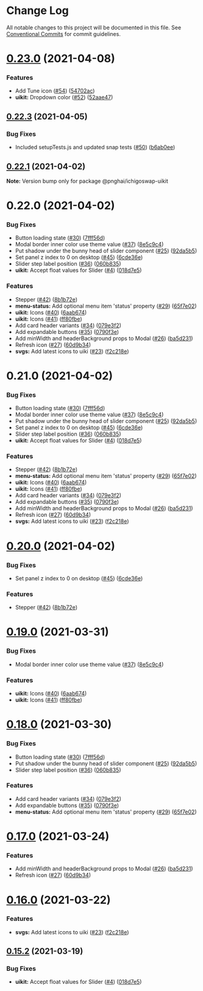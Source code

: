 # Change Log

All notable changes to this project will be documented in this file.
See [Conventional Commits](https://conventionalcommits.org) for commit guidelines.

# [0.23.0](https://github.com/pnghai/ichigoswap-toolkit/tree/master/packages/pancake-uikit/compare/@pnghai/ichigoswap-uikit@0.22.3...@pnghai/ichigoswap-uikit@0.23.0) (2021-04-08)


### Features

* Add Tune icon ([#54](https://github.com/pnghai/ichigoswap-toolkit/tree/master/packages/pancake-uikit/issues/54)) ([54702ac](https://github.com/pnghai/ichigoswap-toolkit/tree/master/packages/pancake-uikit/commit/54702ac31f6ff7ea0eeb7483363841eb0a2262d6))
* **uikit:** Dropdown color ([#52](https://github.com/pnghai/ichigoswap-toolkit/tree/master/packages/pancake-uikit/issues/52)) ([52aae47](https://github.com/pnghai/ichigoswap-toolkit/tree/master/packages/pancake-uikit/commit/52aae470bc0067f5ac130df3bdb562c2911cb5cc))





## [0.22.3](https://github.com/pnghai/ichigoswap-toolkit/tree/master/packages/pancake-uikit/compare/@pnghai/ichigoswap-uikit@0.22.1...@pnghai/ichigoswap-uikit@0.22.3) (2021-04-05)


### Bug Fixes

* Included setupTests.js and updated snap tests ([#50](https://github.com/pnghai/ichigoswap-toolkit/tree/master/packages/pancake-uikit/issues/50)) ([b6ab0ee](https://github.com/pnghai/ichigoswap-toolkit/tree/master/packages/pancake-uikit/commit/b6ab0ee48e82c8ac88b288e1f790e1c91babb93d))





## [0.22.1](https://github.com/pnghai/ichigoswap-toolkit/tree/master/packages/pancake-uikit/compare/@pnghai/ichigoswap-uikit@0.22.0...@pnghai/ichigoswap-uikit@0.22.1) (2021-04-02)

**Note:** Version bump only for package @pnghai/ichigoswap-uikit





# 0.22.0 (2021-04-02)


### Bug Fixes

* Button loading state ([#30](https://github.com/pnghai/ichigoswap-toolkit/tree/master/packages/pancake-uikit/issues/30)) ([7fff56d](https://github.com/pnghai/ichigoswap-toolkit/tree/master/packages/pancake-uikit/commit/7fff56d022e06a911525f6163de1e4b5adfab9c7))
* Modal border inner color use theme value ([#37](https://github.com/pnghai/ichigoswap-toolkit/tree/master/packages/pancake-uikit/issues/37)) ([8e5c9c4](https://github.com/pnghai/ichigoswap-toolkit/tree/master/packages/pancake-uikit/commit/8e5c9c409b38059f70f6746bc769f4eced009660))
* Put shadow under the bunny head of slider component ([#25](https://github.com/pnghai/ichigoswap-toolkit/tree/master/packages/pancake-uikit/issues/25)) ([92da5b5](https://github.com/pnghai/ichigoswap-toolkit/tree/master/packages/pancake-uikit/commit/92da5b5cf746c1a3e10d05c3e5344943a926d943))
* Set panel z index to 0 on desktop ([#45](https://github.com/pnghai/ichigoswap-toolkit/tree/master/packages/pancake-uikit/issues/45)) ([6cde36e](https://github.com/pnghai/ichigoswap-toolkit/tree/master/packages/pancake-uikit/commit/6cde36ee73b2075de85ef809bed3f959e46de6e2))
* Slider step label position ([#36](https://github.com/pnghai/ichigoswap-toolkit/tree/master/packages/pancake-uikit/issues/36)) ([060b835](https://github.com/pnghai/ichigoswap-toolkit/tree/master/packages/pancake-uikit/commit/060b835c68d67d83575f3f8783c2610133798aea))
* **uikit:** Accept float values for Slider ([#4](https://github.com/pnghai/ichigoswap-toolkit/tree/master/packages/pancake-uikit/issues/4)) ([018d7e5](https://github.com/pnghai/ichigoswap-toolkit/tree/master/packages/pancake-uikit/commit/018d7e5276e06cf880b2ce8f15f6eaa10e47f236))


### Features

* Stepper ([#42](https://github.com/pnghai/ichigoswap-toolkit/tree/master/packages/pancake-uikit/issues/42)) ([8b1b72e](https://github.com/pnghai/ichigoswap-toolkit/tree/master/packages/pancake-uikit/commit/8b1b72e00bcf012df258becd1048770af2498221))
* **menu-status:** Add optional menu item 'status' property ([#29](https://github.com/pnghai/ichigoswap-toolkit/tree/master/packages/pancake-uikit/issues/29)) ([65f7e02](https://github.com/pnghai/ichigoswap-toolkit/tree/master/packages/pancake-uikit/commit/65f7e026345d145b61d43864699df3c1aa319446))
* **uikit:** Icons ([#40](https://github.com/pnghai/ichigoswap-toolkit/tree/master/packages/pancake-uikit/issues/40)) ([6aab674](https://github.com/pnghai/ichigoswap-toolkit/tree/master/packages/pancake-uikit/commit/6aab674e7f304439cc1f2fe3754aa8f697cc3efd))
* **uikit:** Icons ([#41](https://github.com/pnghai/ichigoswap-toolkit/tree/master/packages/pancake-uikit/issues/41)) ([ff80fbe](https://github.com/pnghai/ichigoswap-toolkit/tree/master/packages/pancake-uikit/commit/ff80fbe940e0afd54ecb2be8a08a241109dde185))
* Add card header variants ([#34](https://github.com/pnghai/ichigoswap-toolkit/tree/master/packages/pancake-uikit/issues/34)) ([079e3f2](https://github.com/pnghai/ichigoswap-toolkit/tree/master/packages/pancake-uikit/commit/079e3f2cf5536aec5bb402af534c2a05723a3cb3))
* Add expandable buttons ([#35](https://github.com/pnghai/ichigoswap-toolkit/tree/master/packages/pancake-uikit/issues/35)) ([0790f3e](https://github.com/pnghai/ichigoswap-toolkit/tree/master/packages/pancake-uikit/commit/0790f3ed241acbd0236c8c134579efaa8a5c457b))
* Add minWidth and headerBackground props to Modal ([#26](https://github.com/pnghai/ichigoswap-toolkit/tree/master/packages/pancake-uikit/issues/26)) ([ba5d231](https://github.com/pnghai/ichigoswap-toolkit/tree/master/packages/pancake-uikit/commit/ba5d231ce8c9d9f39b507befa7dbbf731bac0b26))
* Refresh icon ([#27](https://github.com/pnghai/ichigoswap-toolkit/tree/master/packages/pancake-uikit/issues/27)) ([60d9b34](https://github.com/pnghai/ichigoswap-toolkit/tree/master/packages/pancake-uikit/commit/60d9b34fbbd871d678c1836ff7ab924a4b301193))
* **svgs:** Add latest icons to uiki ([#23](https://github.com/pnghai/ichigoswap-toolkit/tree/master/packages/pancake-uikit/issues/23)) ([f2c218e](https://github.com/pnghai/ichigoswap-toolkit/tree/master/packages/pancake-uikit/commit/f2c218e270ed8c351184fedf8ef5d7edd9439176))





# 0.21.0 (2021-04-02)


### Bug Fixes

* Button loading state ([#30](https://github.com/pnghai/ichigoswap-toolkit/tree/master/packages/pancake-uikit/issues/30)) ([7fff56d](https://github.com/pnghai/ichigoswap-toolkit/tree/master/packages/pancake-uikit/commit/7fff56d022e06a911525f6163de1e4b5adfab9c7))
* Modal border inner color use theme value ([#37](https://github.com/pnghai/ichigoswap-toolkit/tree/master/packages/pancake-uikit/issues/37)) ([8e5c9c4](https://github.com/pnghai/ichigoswap-toolkit/tree/master/packages/pancake-uikit/commit/8e5c9c409b38059f70f6746bc769f4eced009660))
* Put shadow under the bunny head of slider component ([#25](https://github.com/pnghai/ichigoswap-toolkit/tree/master/packages/pancake-uikit/issues/25)) ([92da5b5](https://github.com/pnghai/ichigoswap-toolkit/tree/master/packages/pancake-uikit/commit/92da5b5cf746c1a3e10d05c3e5344943a926d943))
* Set panel z index to 0 on desktop ([#45](https://github.com/pnghai/ichigoswap-toolkit/tree/master/packages/pancake-uikit/issues/45)) ([6cde36e](https://github.com/pnghai/ichigoswap-toolkit/tree/master/packages/pancake-uikit/commit/6cde36ee73b2075de85ef809bed3f959e46de6e2))
* Slider step label position ([#36](https://github.com/pnghai/ichigoswap-toolkit/tree/master/packages/pancake-uikit/issues/36)) ([060b835](https://github.com/pnghai/ichigoswap-toolkit/tree/master/packages/pancake-uikit/commit/060b835c68d67d83575f3f8783c2610133798aea))
* **uikit:** Accept float values for Slider ([#4](https://github.com/pnghai/ichigoswap-toolkit/tree/master/packages/pancake-uikit/issues/4)) ([018d7e5](https://github.com/pnghai/ichigoswap-toolkit/tree/master/packages/pancake-uikit/commit/018d7e5276e06cf880b2ce8f15f6eaa10e47f236))


### Features

* Stepper ([#42](https://github.com/pnghai/ichigoswap-toolkit/tree/master/packages/pancake-uikit/issues/42)) ([8b1b72e](https://github.com/pnghai/ichigoswap-toolkit/tree/master/packages/pancake-uikit/commit/8b1b72e00bcf012df258becd1048770af2498221))
* **menu-status:** Add optional menu item 'status' property ([#29](https://github.com/pnghai/ichigoswap-toolkit/tree/master/packages/pancake-uikit/issues/29)) ([65f7e02](https://github.com/pnghai/ichigoswap-toolkit/tree/master/packages/pancake-uikit/commit/65f7e026345d145b61d43864699df3c1aa319446))
* **uikit:** Icons ([#40](https://github.com/pnghai/ichigoswap-toolkit/tree/master/packages/pancake-uikit/issues/40)) ([6aab674](https://github.com/pnghai/ichigoswap-toolkit/tree/master/packages/pancake-uikit/commit/6aab674e7f304439cc1f2fe3754aa8f697cc3efd))
* **uikit:** Icons ([#41](https://github.com/pnghai/ichigoswap-toolkit/tree/master/packages/pancake-uikit/issues/41)) ([ff80fbe](https://github.com/pnghai/ichigoswap-toolkit/tree/master/packages/pancake-uikit/commit/ff80fbe940e0afd54ecb2be8a08a241109dde185))
* Add card header variants ([#34](https://github.com/pnghai/ichigoswap-toolkit/tree/master/packages/pancake-uikit/issues/34)) ([079e3f2](https://github.com/pnghai/ichigoswap-toolkit/tree/master/packages/pancake-uikit/commit/079e3f2cf5536aec5bb402af534c2a05723a3cb3))
* Add expandable buttons ([#35](https://github.com/pnghai/ichigoswap-toolkit/tree/master/packages/pancake-uikit/issues/35)) ([0790f3e](https://github.com/pnghai/ichigoswap-toolkit/tree/master/packages/pancake-uikit/commit/0790f3ed241acbd0236c8c134579efaa8a5c457b))
* Add minWidth and headerBackground props to Modal ([#26](https://github.com/pnghai/ichigoswap-toolkit/tree/master/packages/pancake-uikit/issues/26)) ([ba5d231](https://github.com/pnghai/ichigoswap-toolkit/tree/master/packages/pancake-uikit/commit/ba5d231ce8c9d9f39b507befa7dbbf731bac0b26))
* Refresh icon ([#27](https://github.com/pnghai/ichigoswap-toolkit/tree/master/packages/pancake-uikit/issues/27)) ([60d9b34](https://github.com/pnghai/ichigoswap-toolkit/tree/master/packages/pancake-uikit/commit/60d9b34fbbd871d678c1836ff7ab924a4b301193))
* **svgs:** Add latest icons to uiki ([#23](https://github.com/pnghai/ichigoswap-toolkit/tree/master/packages/pancake-uikit/issues/23)) ([f2c218e](https://github.com/pnghai/ichigoswap-toolkit/tree/master/packages/pancake-uikit/commit/f2c218e270ed8c351184fedf8ef5d7edd9439176))





# [0.20.0](https://github.com/pancakeswap/pancake-toolkit/tree/master/packages/pancake-uikit/compare/@pancakeswap-libs/uikit@0.19.0...@pancakeswap-libs/uikit@0.20.0) (2021-04-02)


### Bug Fixes

* Set panel z index to 0 on desktop ([#45](https://github.com/pancakeswap/pancake-toolkit/tree/master/packages/pancake-uikit/issues/45)) ([6cde36e](https://github.com/pancakeswap/pancake-toolkit/tree/master/packages/pancake-uikit/commit/6cde36ee73b2075de85ef809bed3f959e46de6e2))


### Features

* Stepper ([#42](https://github.com/pancakeswap/pancake-toolkit/tree/master/packages/pancake-uikit/issues/42)) ([8b1b72e](https://github.com/pancakeswap/pancake-toolkit/tree/master/packages/pancake-uikit/commit/8b1b72e00bcf012df258becd1048770af2498221))





# [0.19.0](https://github.com/pancakeswap/pancake-toolkit/tree/master/packages/pancake-uikit/compare/@pancakeswap-libs/uikit@0.18.0...@pancakeswap-libs/uikit@0.19.0) (2021-03-31)


### Bug Fixes

* Modal border inner color use theme value ([#37](https://github.com/pancakeswap/pancake-toolkit/tree/master/packages/pancake-uikit/issues/37)) ([8e5c9c4](https://github.com/pancakeswap/pancake-toolkit/tree/master/packages/pancake-uikit/commit/8e5c9c409b38059f70f6746bc769f4eced009660))


### Features

* **uikit:** Icons ([#40](https://github.com/pancakeswap/pancake-toolkit/tree/master/packages/pancake-uikit/issues/40)) ([6aab674](https://github.com/pancakeswap/pancake-toolkit/tree/master/packages/pancake-uikit/commit/6aab674e7f304439cc1f2fe3754aa8f697cc3efd))
* **uikit:** Icons ([#41](https://github.com/pancakeswap/pancake-toolkit/tree/master/packages/pancake-uikit/issues/41)) ([ff80fbe](https://github.com/pancakeswap/pancake-toolkit/tree/master/packages/pancake-uikit/commit/ff80fbe940e0afd54ecb2be8a08a241109dde185))





# [0.18.0](https://github.com/pancakeswap/pancake-toolkit/tree/master/packages/pancake-uikit/compare/@pancakeswap-libs/uikit@0.17.0...@pancakeswap-libs/uikit@0.18.0) (2021-03-30)


### Bug Fixes

* Button loading state ([#30](https://github.com/pancakeswap/pancake-toolkit/tree/master/packages/pancake-uikit/issues/30)) ([7fff56d](https://github.com/pancakeswap/pancake-toolkit/tree/master/packages/pancake-uikit/commit/7fff56d022e06a911525f6163de1e4b5adfab9c7))
* Put shadow under the bunny head of slider component ([#25](https://github.com/pancakeswap/pancake-toolkit/tree/master/packages/pancake-uikit/issues/25)) ([92da5b5](https://github.com/pancakeswap/pancake-toolkit/tree/master/packages/pancake-uikit/commit/92da5b5cf746c1a3e10d05c3e5344943a926d943))
* Slider step label position ([#36](https://github.com/pancakeswap/pancake-toolkit/tree/master/packages/pancake-uikit/issues/36)) ([060b835](https://github.com/pancakeswap/pancake-toolkit/tree/master/packages/pancake-uikit/commit/060b835c68d67d83575f3f8783c2610133798aea))


### Features

* Add card header variants ([#34](https://github.com/pancakeswap/pancake-toolkit/tree/master/packages/pancake-uikit/issues/34)) ([079e3f2](https://github.com/pancakeswap/pancake-toolkit/tree/master/packages/pancake-uikit/commit/079e3f2cf5536aec5bb402af534c2a05723a3cb3))
* Add expandable buttons ([#35](https://github.com/pancakeswap/pancake-toolkit/tree/master/packages/pancake-uikit/issues/35)) ([0790f3e](https://github.com/pancakeswap/pancake-toolkit/tree/master/packages/pancake-uikit/commit/0790f3ed241acbd0236c8c134579efaa8a5c457b))
* **menu-status:** Add optional menu item 'status' property ([#29](https://github.com/pancakeswap/pancake-toolkit/tree/master/packages/pancake-uikit/issues/29)) ([65f7e02](https://github.com/pancakeswap/pancake-toolkit/tree/master/packages/pancake-uikit/commit/65f7e026345d145b61d43864699df3c1aa319446))





# [0.17.0](https://github.com/pancakeswap/pancake-toolkit/tree/master/packages/pancake-uikit/compare/@pancakeswap-libs/uikit@0.16.0...@pancakeswap-libs/uikit@0.17.0) (2021-03-24)


### Features

* Add minWidth and headerBackground props to Modal ([#26](https://github.com/pancakeswap/pancake-toolkit/tree/master/packages/pancake-uikit/issues/26)) ([ba5d231](https://github.com/pancakeswap/pancake-toolkit/tree/master/packages/pancake-uikit/commit/ba5d231ce8c9d9f39b507befa7dbbf731bac0b26))
* Refresh icon ([#27](https://github.com/pancakeswap/pancake-toolkit/tree/master/packages/pancake-uikit/issues/27)) ([60d9b34](https://github.com/pancakeswap/pancake-toolkit/tree/master/packages/pancake-uikit/commit/60d9b34fbbd871d678c1836ff7ab924a4b301193))





# [0.16.0](https://github.com/pancakeswap/pancake-toolkit/tree/master/packages/pancake-uikit/compare/@pancakeswap-libs/uikit@0.15.2...@pancakeswap-libs/uikit@0.16.0) (2021-03-22)


### Features

* **svgs:** Add latest icons to uiki ([#23](https://github.com/pancakeswap/pancake-toolkit/tree/master/packages/pancake-uikit/issues/23)) ([f2c218e](https://github.com/pancakeswap/pancake-toolkit/tree/master/packages/pancake-uikit/commit/f2c218e270ed8c351184fedf8ef5d7edd9439176))





## [0.15.2](https://github.com/pancakeswap/pancake-toolkit/tree/master/packages/pancake-uikit/compare/@pancakeswap-libs/uikit@0.15.2...@pancakeswap-libs/uikit@0.15.2) (2021-03-19)


### Bug Fixes

* **uikit:** Accept float values for Slider ([#4](https://github.com/pancakeswap/pancake-toolkit/tree/master/packages/pancake-uikit/issues/4)) ([018d7e5](https://github.com/pancakeswap/pancake-toolkit/tree/master/packages/pancake-uikit/commit/018d7e5276e06cf880b2ce8f15f6eaa10e47f236))
